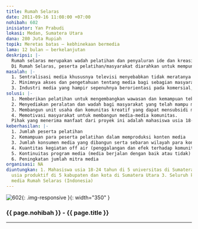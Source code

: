 ```yaml
---
title: Rumah Selaras
date: 2011-09-16 11:08:00 +07:00
nohibah: 602
inisiator: Yan Prabudi
lokasi: Medan, Sumatera Utara
dana: 280 Juta Rupiah
topik: Meretas batas – kebhinekaan bermedia
lama: 12 bulan – berkelanjutan
deskripsi: |-
  Rumah selaras merupakan wadah pelatihan dan penyaluran ide dan kreasi rakyat. Rumah Selaras memberikan pelatihan berupa wawasan tentang peran dan fungsi media, serta kemampuan teknis produksi konten media.
  Di Rumah Selaras, peserta pelatihan/masyarakat diarahkan untuk mempunyai kesadaran bermedia dan dapat menyalurkan dan merealisasikan ide atau gagasan tentang konten media sesuai dengan kebutuhan mereka. Rumah Selaras menyediakan tempat pelatihan, peralatan dan wadah penyaluran ide berupa media kreasi rakyat (Web TV dan web portal, bioskop rakyat, dan media kampanye keliling). Media-media tersebut akan diisi oleh karya para peserta pelatihan dan Rumah Selaras.
masalah: |-
  1. Sentralisasi media khususnya televisi menyebabkan tidak meratanya sebaran informasi dan konten media dan minimnya konten lokal. Masyarakat di daerah selalu disuguhkan hal-hal yang terkadang tidak sesuai dengan kebutuhan dan problematika kehidupan mereka. Hal ini juga dapat berdampak pada hilangnya jati diri masyarakat.
  2. Minimnya akses dan pengetahuan tentang media bagi sebagian masyarakat di daerah khususnya di Sumatera Utara. Mahasiswa yang berpotensi besar sebagai praktisi media, juga seringkali terkendala oleh keterbatasan peralatan dan pengetahuan teknis produksi konten media.
  3. Industri media yang hampir sepenuhnya berorientasi pada komersial, menyebabkan penyusunan konten media yang berorientasi komersial juga. Peran edukasi, informasi dan kontrol sosial media terkadang menjadi kabur. Isu-isu program yang mendukung multikulturalisme, peningkatan kesehatan, dan pendidikan masyarakat, budaya kemanusiaan serta lingkungan hidup menjadi program sekunder atau bahkan tertier.
solusi: |-
  1. Memberikan pelatihan untuk mengembangkan wawasan dan kemampuan teknis produksi konten media bagi masyarakat dan mahasiswa. Dengan modal pengetahuan tersebut mereka diharapkan dapat memproduksi konten-konten media yang sesuai dengan kebutuhan lokal dan sesuai dengan fungsi media.
  2. Menyediakan peralatan dan wadah bagi masyarakat yang telah mampu memproduksi konten media lewat sejumlah media seperti web TV, web portal, bioskop rakyat dan kampanye keliling.
  3. Membangun unit usaha dan komunitas kreatif yang dapat mensubsidi media yang dibangun. Dengan cara ini media dibangun tidak untuk tujuan komersil atau hanya mencari keuntungan. Sehingga independensi dapat terjaga. Dan konsistensi untuk mengusung isu-isu multikulturalisme, peningkatan kesehatan dan pendidikan masyarakat, budaya kemanusiaan dan lingkungan hidup dapat dijaga.
  4. Memotivasi masyarakat untuk membangun media-media komunitas.
  Pihak yang menerima manfaat dari proyek ini adalah mahasiswa usia 18-24 tahun di 5 universitas di Sumatera Utara, masyarakat usia produktif di 5 kabupaten dan kota di Sumatera Utara, dan seluruh konsumen produk media Rumah Selaras (Indonesia)
keberhasilan: |-
  1. Jumlah peserta pelatihan
  2. Kemampuan para peserta pelatihan dalam memproduksi konten media
  3. Jumlah konsumen media yang dibangun serta sebaran wilayah para konsumen tersebut
  4. Kuantitas kegiatan off air (penggalangan dan efek terhadap komunitas yang dibangun lewat media).
  5. Kontinuitas program media (media berjalan dengan baik atau tidak)
  6. Peningkatan jumlah mitra media
organisasi: NA
diuntungkan: 1. Mahasiswa usia 18-24 tahun di 5 universitas di Sumatera Utara 2. Masyarakat
  usia produktif di 5 kabupaten dan kota di Sumatera Utara 3. Seluruh konsumen produk
  media Rumah Selaras (Indonesia)
---
```


![602](/static/img/hibahcmb/602.png){: .img-responsive }{: width="350" }

### {{ page.nohibah }} - {{ page.title }}

---

